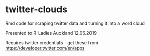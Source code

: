 # twitter-clouds
Rmd code for scraping twitter data and turning it into a word cloud

Presented to R-Ladies Auckland 12.06.2019

Requires twitter credentials - get these from https://developer.twitter.com/en/apps
